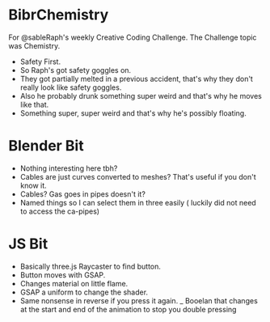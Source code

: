 # BibrChemistry


For @sableRaph's weekly Creative Coding Challenge. The Challenge topic was Chemistry.

- Safety First.
- So Raph's got safety goggles on.
- They got partially melted in  a previous accident, that's why they don't really look like safety goggles.
- Also he probably drunk something super weird and that's why he moves like that.
- Something super, super weird and that's why he's possibly floating.

# Blender Bit
- Nothing interesting here tbh?
- Cables are just curves converted to meshes? That's useful if you don't know it.
- Cables? Gas goes in pipes doesn't it?
- Named things so I can select them in three easily ( luckily did not need to access the ca-pipes)

# JS Bit
- Basically three.js Raycaster to find button.
- Button moves with GSAP.
- Changes material on little flame.
- GSAP a uniform to change the shader.
- Same nonsense in reverse if you press it again.
_ Booelan that changes at the start and end of the animation to stop you double pressing

